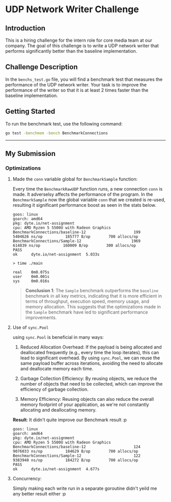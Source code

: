 # UDP Network Writer Challenge

## Introduction
This is a hiring challenge for the intern role for core media team at our company. The goal of this challenge is to write a UDP network writer that performs significantly better than the baseline implementation.

## Challenge Description
In the `benchs_test.go` file, you will find a benchmark test that measures the performance of the UDP network writer. Your task is to improve the performance of the writer so that it is at least 2 times faster than the baseline implementation.

## Getting Started
To run the benchmark test, use the following command:
```bash
go test -benchmem -bench BenchmarkConnections
```
----------------------------------------------------------------------------------------------------------


## My Submission
 ### Optimizations
 1. Made the `conn` variable global for `BenchmarkSample` function:

    Every time the `BenchmarkRawUDP` function runs, a new connection `conn` is made. It adverselsy affects the performance of the program. In the `BenchmarkSample` now the global variable `conn` that we created is re-used, resulting it significant performance boost as seen in the stats below.

    ```
    goos: linux
    goarch: amd64
    pkg: dyte.io/net-assignment
    cpu: AMD Ryzen 5 5500U with Radeon Graphics         
    BenchmarkConnections/baseline-12                     199           5404626 ns/op          185777 B/op        700 allocs/op
    BenchmarkConnections/Sample-12                      1969            614839 ns/op          160009 B/op        300 allocs/op
    PASS
    ok      dyte.io/net-assignment  5.033s
    ```

    ```
    > time ./main

    real    0m0.075s
    user    0m0.001s
    sys     0m0.016s
    ```
    > **Conclusion 1**: The `Sample` benchmark outperforms the `baseline` benchmark in all key metrics, indicating that it is more efficient in terms of throughput, execution speed, memory usage, and memory allocation. This suggests that the optimizations made in the `Sample` benchmark have led to significant performance improvements.



2. Use of `sync.Pool`

    using `sync.Pool` is beneficial in many ways:

    1. Reduced Allocation Overhead: If the payload is being allocated and deallocated frequently (e.g., every time the loop iterates), this can lead to significant overhead. By using `sync.Pool`, we can reuse the same payload buffer across iterations, avoiding the need to allocate and deallocate memory each time.

    2. Garbage Collection Efficiency: By reusing objects, we reduce the number of objects that need to be collected, which can improve the efficiency of garbage collection.

    3. Memory Efficiency: Reusing objects can also reduce the overall memory footprint of your application, as we're not constantly allocating and deallocating memory.


    **Result**: It didn't quite improve our Benchmark result :p

    ```
    goos: linux
    goarch: amd64
    pkg: dyte.io/net-assignment
    cpu: AMD Ryzen 5 5500U with Radeon Graphics         
    BenchmarkConnections/baseline-12                     124           9076033 ns/op          184629 B/op        700 allocs/op
    BenchmarkConnections/Sample-12                       122           9383940 ns/op          184272 B/op        700 allocs/op
    PASS
    ok      dyte.io/net-assignment  4.677s
    ```


3. Concurrency:

    Simply making each write run in a separate goroutine didn't yeild me any better result either :p